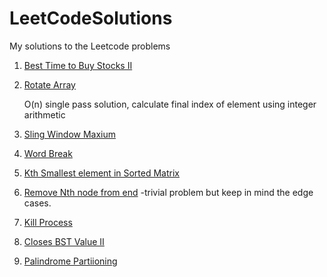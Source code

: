 LeetCodeSolutions
=================

My solutions to the Leetcode problems

1) [Best Time to Buy Stocks II](src/BestTimeToBuyStockII.java)
    
2) [Rotate Array](src/RotateArray.java)

    O(n) single pass solution, calculate final index of element using integer arithmetic

3) [Sling Window Maxium](src/SlidingWindowMaximum.java)

4) [Word Break](src/WordBreak.java)

5) [Kth Smallest element in Sorted Matrix](src/KthSmallestInSortedMatrix.java)

6) [Remove Nth node from end](src/RemoveNthNodeFromEndOfList.java)
    -trivial problem but keep in mind the edge cases.

7) [Kill Process](src/KillProcess.java)

8) [Closes BST Value II](src/ClosestBSTValueII.java)

9) [Palindrome Partiioning](src/PalidromePartition.java)    
    
 